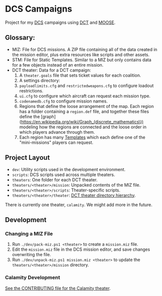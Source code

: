 # DCS Campaigns

Project for my [DCS](https://www.digitalcombatsimulator.com) campaigns using [DCT](https://github.com/jtoppins/dct) and [MOOSE](https://github.com/FlightControl-Master/MOOSE).

## Glossary:

- MIZ: File for DCS missions. A ZIP file containing all of the data created in the mission editor, plus extra resources like scripts and other assets.
- STM: File for Static Templates. Similar to a MIZ but only contains data for a few objects instead of an entire mission.
- DCT theater: Data for a DCT campaign:
  1. A `theater.goals` file that sets ticket values for each coalition.
  1. A settings directory:
    1. `payloadlimits.cfg` and `restrictedweapons.cfg` to configure loadout restrictions.
    1. `ui.cfg` to configure which aircraft can request each mission type.
    1. `codenamedb.cfg` to configure mission names.
  1. Regions that define the loose arrangement of the map. Each region has a folder containing a `region.def` file, and together these files define the [graph](https://en.wikipedia.org/wiki/Graph_(discrete_mathematics\)) modeling how the regions are connected and the loose order in which players advance through them.
  1. Each region has many [Templates](https://jtoppins.github.io/dct/designer.html#templates) which each define one of the "mini-missions" players can request.

## Project Layout

- `dev`: Utility scripts used in the development environment.
- `scripts`: DCS scripts used across multiple theaters.
- `theaters`: One folder for each DCT theater.
- `theaters/<theater>/mission`: Unpacked contents of the MIZ file.
- `theaters/<theater>/scripts`: Theater-specific scripts.
- `theaters/<theater>/theater`: [DCT theater directory hierarchy](https://jtoppins.github.io/dct/designer.html#theater).

There is currently one theater, `calamity`. We might add more in the future.

## Development

### Changing a MIZ File

1. Run `./dev/pack-miz.ps1 <theater>` to create a `mission.miz` file.
1. Edit the `mission.miz` file in the DCS mission editor, and save changes overwriting the file.
1. Run `./dev/unpack-miz.ps1 mission.miz <theater>` to update the `theaters/<theater>/mission` directory.

### Calamity Development

[See the CONTRIBUTING file for the Calamity theater](theaters/calamity/CONTRIBUTING.md).
